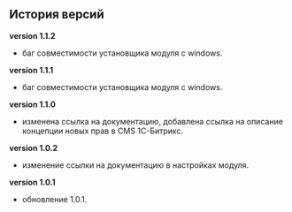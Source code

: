 <!-- cl-start -->
## История версий

**version 1.1.2**    
- баг совместимости установщика модуля с windows.    

**version 1.1.1**    
- баг совместимости установщика модуля с windows.    

**version 1.1.0**    
- изменена ссылка на документацию, добавлена ссылка на описание концепции новых прав в CMS 1C-Битрикс.    

**version 1.0.2**    
- изменение ссылки на документацию в настройках модуля.    

**version 1.0.1**    
- обновление 1.0.1.    
<!-- cl-end -->
